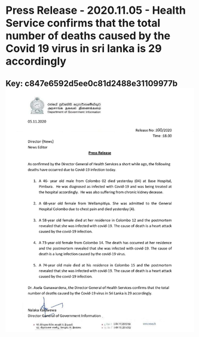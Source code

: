 # Press Release - 2020.11.05 - Health Service confirms that the total number of deaths caused by the Covid 19 virus in sri lanka is 29 accordingly 
Key: c847e6592d5ee0c81d2488e31109977b 
![img](img/c847e6592d5ee0c81d2488e31109977b.jpg)
---
```

```
